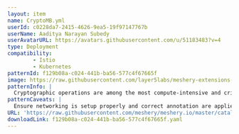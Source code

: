 ```yaml
---
layout: item
name: CryptoMB.yml
userId: c0228da7-2415-4626-9ea5-19f97147767b
userName: Aaditya Narayan Subedy
userAvatarURL: https://avatars.githubusercontent.com/u/51183483?v=4
type: Deployment
compatibility: 
        - Istio
        - Kubernetes
patternId: f129b08a-c024-441b-ba56-577c4f67665f
image: https://raw.githubusercontent.com/layer5labs/meshery-extensions-packages/master/action-assets/design-assets/f129b08a-c024-441b-ba56-577c4f67665f.png
patternInfo: |
  Cryptographic operations are among the most compute-intensive and critical operations when it comes to secured connections. Istio uses Envoy as the “gateways/sidecar” to handle secure connections and intercept the traffic. Depending upon use cases, when an ingress gateway must handle a large number of incoming TLS and secured service-to-service connections through sidecar proxies, the load on Envoy increases. The potential performance depends on many factors, such as size of the cpuset on which Envoy is running, incoming traffic patterns, and key size. These factors can impact Envoy serving many new incoming TLS requests. To achieve performance improvements and accelerated handshakes, a new feature was introduced in Envoy 1.20 and Istio 1.14. It can be achieved with 3rd Gen Intel® Xeon® Scalable processors, the Intel® Integrated Performance Primitives (Intel® IPP) crypto library, CryptoMB Private Key Provider Method support in Envoy, and Private Key Provider configuration in Istio using ProxyConfig.
patternCaveats: |
  Ensure networking is setup properly and correct annotation are applied to each resource for custom Intel configuration
URL: 'https://raw.githubusercontent.com/meshery/meshery.io/master/catalog/f129b08a-c024-441b-ba56-577c4f67665f.yaml'
downloadLink: f129b08a-c024-441b-ba56-577c4f67665f.yaml
---
```

